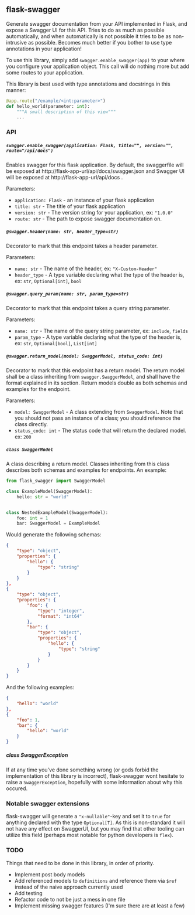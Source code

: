 flask-swagger
-------------

Generate swagger documentation from your API implemented in Flask, and expose a
Swagger UI for this API. Tries to do as much as possible automatically, and when
automatically is not possible it tries to be as non-intrusive as possible.
Becomes much better if you bother to use type annotations in your application!


To use this library, simply add `swagger.enable_swagger(app)` to your where you
configure your application object. This call will do nothing more but add some
routes to your application.

This library is best used with type annotations and docstrings in this manner:


```python
@app.route("/example/<int:parameter>")
def hello_world(parameter: int):
    """A small description of this view"""
    ...
```


### API

##### `swagger.enable_swagger(application: Flask, title="", version="", route="/api/docs")`
Enables swagger for this flask application. By default, the swaggerfile will be
exposed at http://flask-app-url/api/docs/swagger.json and Swagger UI will be
exposed at http://flask-app-url/api/docs .

Parameters:
- `application: Flask` - an instance of your flask application
- `title: str` - The title of your flask application
- `version: str` - The version string for your application, ex: `"1.0.0"`
- `route: str` - The path to expose swagger documentation on.

##### `@swagger.header(name: str, header_type=str)`
Decorator to mark that this endpoint takes a header parameter.

Parameters:
- `name: str` - The name of the header, ex: `"X-Custom-Header"`
- `header_type` - A type variable declaring what the type of the header is, ex:
  `str`, `Optional[int]`, `bool`

##### `@swagger.query_param(name: str, param_type=str)`
Decorator to mark that this endpoint takes a query string parameter.

Parameters:
- `name: str` - The name of the query string parameter, ex: `include`, `fields`
- `param_type` - A type variable declaring what the type of the header is, ex:
  `str`, `Optional[bool]`, `List[int]`

##### `@swagger.return_model(model: SwaggerModel, status_code: int)`
Decorator to mark that this endpoint has a return model. The return model shall
be a class inheriting from `swagger.SwaggerModel`, and shall have the format
explained in its section. Return models double as both schemas and examples for
the endpoint.

Parameters:
- `model: SwaggerModel` - A class extending from `SwaggerModel`. Note
  that you should not pass an instance of a class; you should reference the
  class directly.
- `status_code: int` - The status code that will return the declared model. ex:
  `200`

##### `class SwaggerModel`
A class describing a return model. Classes inheriting from this class describes
both schemas and examples for endpoints. An example:

```python
from flask_swagger import SwaggerModel

class ExampleModel(SwaggerModel):
    hello: str = "world"


class NestedExampleModel(SwaggerModel):
    foo: int = 1
    bar: SwaggerModel = ExampleModel
```

Would generate the following schemas:
```json
{
    "type": "object",
    "properties": {
        "hello": {
            "type": "string"
        }
    }
},
{
    "type": "object",
    "properties": {
        "foo": {
            "type": "integer",
            "format": "int64"
        },
        "bar": {
            "type": "object",
            "properties": {
                "hello": {
                    "type": "string"
                }
            }
        }
    }
}
```

And the following examples:
```json
{
    "hello": "world"
},
{
    "foo": 1,
    "bar": {
        "hello": "world"
    }
}
```


##### class SwaggerException
If at any time you've done something wrong (or gods forbid the implementation of
this library is incorrect), flask-swagger wont hesitate to raise a
`SwaggerException`, hopefully with some information about why this occured.

### Notable swagger extensions
flask-swagger will generate a `"x-nullable"`-key and set it to `true` for
anything declared with the type `Optional[T]`. As this is non-standard it will
not have any effect on SwaggerUI, but you may find that other tooling can
utilize this field (perhaps most notable for python developers is `flex`).

### TODO
Things that need to be done in this library, in order of priority.

- Implement post body models
- Add referenced models to `definitions` and reference them via `$ref` instead
  of the naive approach currently used
- Add testing
- Refactor code to not be just a mess in one file
- Implement missing swagger features (I'm sure there are at least a few)

